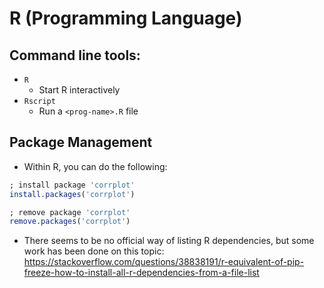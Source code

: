 # R (Programming Language)

## Command line tools:
- `R` 
  - Start R interactively
- `Rscript`
  - Run a `<prog-name>.R` file

## Package Management

- Within R, you can do the following:
```R
; install package 'corrplot'
install.packages('corrplot')

; remove package 'corrplot'
remove.packages('corrplot')

```

- There seems to be no official way of listing R dependencies, but some work has been done on this topic: https://stackoverflow.com/questions/38838191/r-equivalent-of-pip-freeze-how-to-install-all-r-dependencies-from-a-file-list
